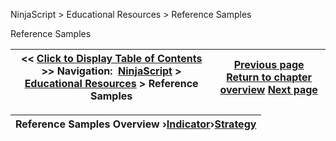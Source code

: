 ﻿


NinjaScript \> Educational Resources \> Reference Samples






















Reference Samples







| \<\< [Click to Display Table of Contents](reference_samples.md) \>\> **Navigation:**     [NinjaScript](ninjascript.md) \> [Educational Resources](educational_resources.md) \> Reference Samples | [Previous page](working_with_price_series.md) [Return to chapter overview](educational_resources.md) [Next page](indicator2.md) |
| --- | --- |













| Reference Samples Overview ›[Indicator](indicator2.md)›[Strategy](strategy2.md) |
| --- |









